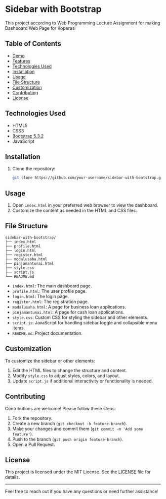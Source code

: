# Sidebar with Bootstrap

This project according to Web Programming Lecture Assignment for making Dashboard Web Page for Koperasi

## Table of Contents

- [Demo](#demo)
- [Features](#features)
- [Technologies Used](#technologies-used)
- [Installation](#installation)
- [Usage](#usage)
- [File Structure](#file-structure)
- [Customization](#customization)
- [Contributing](#contributing)
- [License](#license)


## Technologies Used

- HTML5
- CSS3
- [Bootstrap 5.3.2](https://getbootstrap.com/docs/5.3/)
- JavaScript

## Installation

1. Clone the repository:
   ```bash
   git clone https://github.com/your-username/sidebar-with-bootstrap.git
   ```

## Usage

1. Open `index.html` in your preferred web browser to view the dashboard.
2. Customize the content as needed in the HTML and CSS files.

## File Structure

```plaintext
sidebar-with-bootstrap/
├── index.html
├── profile.html
├── login.html
├── register.html
├── modalusaha.html
├── pinjamantunai.html
├── style.css
├── script.js
└── README.md
```

- `index.html`: The main dashboard page.
- `profile.html`: The user profile page.
- `login.html`: The login page.
- `register.html`: The registration page.
- `modalusaha.html`: A page for business loan applications.
- `pinjamantunai.html`: A page for cash loan applications.
- `style.css`: Custom CSS for styling the sidebar and other elements.
- `script.js`: JavaScript for handling sidebar toggle and collapsible menu items.
- `README.md`: Project documentation.

## Customization

To customize the sidebar or other elements:

1. Edit the HTML files to change the structure and content.
2. Modify `style.css` to adjust styles, colors, and layout.
3. Update `script.js` if additional interactivity or functionality is needed.

## Contributing

Contributions are welcome! Please follow these steps:

1. Fork the repository.
2. Create a new branch (`git checkout -b feature-branch`).
3. Make your changes and commit them (`git commit -m 'Add some feature'`).
4. Push to the branch (`git push origin feature-branch`).
5. Open a Pull Request.

## License

This project is licensed under the MIT License. See the [LICENSE](LICENSE) file for details.

---

Feel free to reach out if you have any questions or need further assistance!
